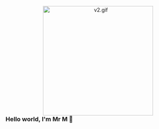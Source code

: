 <!-- GIF with no space below -->
<p align="center" style="margin: 0; padding: 0;">
  <img src="v2.gif" width="300" alt="v2.gif" style="display: block; margin: 0; padding: 0;"/>
</p>
<!-- Optional Text -->
<h3 align="left" style="margin-top: 0;">Hello world, I'm Mr M 👋</h3>
